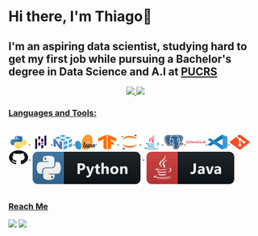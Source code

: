 # Hi there, I'm Thiago👋

## I'm an aspiring data scientist, studying hard to get my first job while pursuing a Bachelor's degree in Data Science and A.I at [PUCRS]

<div align="center">
  <a href="https://github.com/macedoti13">
  <img height="180em" src="https://github-readme-stats.vercel.app/api?username=macedoti13&show_icons=true&theme=dark&include_all_commits=true&count_private=true"/>
  <img height="180em" src="https://github-readme-stats.vercel.app/api/top-langs/?username=macedoti13&layout=compact&langs_count=7&theme=dark"/>
</div>
  
### Languages and Tools:
<div style="display: inline_block"><br>
  <img align="center" alt="Thi-Python" height="30" width="40" src="https://raw.githubusercontent.com/devicons/devicon/master/icons/python/python-original.svg">
  <img align="center" alt="Thi-Java" height="30" width="40" src="https://raw.githubusercontent.com/devicons/devicon/master/icons/pandas/pandas-original.svg">
    <img align="center" alt="Thi-Java" height="30" width="40" src="https://raw.githubusercontent.com/devicons/devicon/master/icons/numpy/numpy-original.svg">
    <img align="center" alt="Thi-Java" height="30" width="40" src="https://github.com/scikit-learn/scikit-learn/blob/main/doc/logos/scikit-learn-logo-without-subtitle.svg">
    <img align="center" alt="Thi-Java" height="30" width="40" src="https://raw.githubusercontent.com/devicons/devicon/master/icons/tensorflow/tensorflow-original.svg">
    <img align="center" alt="Thi-Java" height="30" width="40" src="https://raw.githubusercontent.com/devicons/devicon/master/icons/jupyter/jupyter-original.svg">
  <img align="center" alt="Thi-Java" height="30" width="40" src="https://raw.githubusercontent.com/devicons/devicon/master/icons/java/java-original.svg">
  <img align="center" alt="Thi-Java" height="30" width="40" src="https://raw.githubusercontent.com/devicons/devicon/master/icons/postgresql/postgresql-original.svg">
  <img align="center" alt="Thi-Java" height="30" width="40" src="https://raw.githubusercontent.com/devicons/devicon/master/icons/oracle/oracle-original.svg">
  <img align="center" alt="Thi-Java" height="30" width="40" src="https://raw.githubusercontent.com/devicons/devicon/master/icons/vscode/vscode-original.svg">
  <img align="center" alt="Thi-Java" height="30" width="40" src="https://raw.githubusercontent.com/devicons/devicon/master/icons/git/git-original.svg">
  <img align="center" alt="Thi-Java" height="30" width="40" src="https://raw.githubusercontent.com/devicons/devicon/master/icons/github/github-original.svg">
  
  <img src="https://raw.githubusercontent.com/8bithemant/8bithemant/master/svg/dev/languages/python.svg" alt="python" style="vertical-align:top; margin:4px"> 
   <img src="https://raw.githubusercontent.com/8bithemant/8bithemant/master/svg/dev/languages/Java.svg" alt="java" style="vertical-align:top; margin:4px"> 
</div>
  
##
  
### Reach Me
<div> 
  <a href = "mailto:thialmacedo@gmail.com"><img src="https://img.shields.io/badge/-Gmail-%23333?style=for-the-badge&logo=gmail&logoColor=white" target="_blank"></a>
  <a href="https://www.linkedin.com/in/thiago-macedo-280250180" target="_blank"><img src="https://img.shields.io/badge/-LinkedIn-%230077B5?style=for-the-badge&logo=linkedin&logoColor=white" target="_blank"></a> 
</div>
 

[PUCRS]: https://www.pucrs.br/politecnica/curso/ciencia-de-dados/
